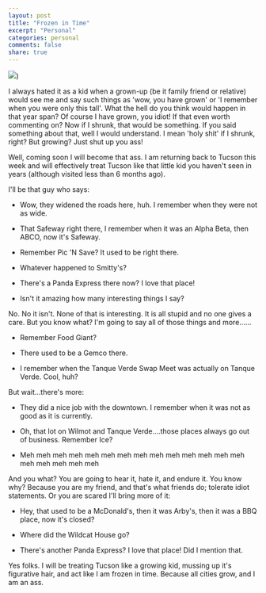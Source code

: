 ```yaml
---
layout: post
title: "Frozen in Time"
excerpt: "Personal"
categories: personal
comments: false
share: true
---
```


![](http://vignette2.wikia.nocookie.net/all-the-stuff2/images/8/83/345148.jpg/revision/latest?cb=20130418014234))


I always hated it as a kid when a grown-up (be it family friend or relative) would see me and say such things as 'wow, you have grown' or 'I remember when you were only this tall'. What the hell do you think would happen in that year span? Of course I have grown, you idiot! If that even worth commenting on? Now if I shrunk, that would be something. If you said something about that, well I would understand. I mean 'holy shit' if I shrunk, right? But growing? Just shut up you ass!

Well, coming soon I will become that ass. I am returning back to Tucson this week and will effectively treat Tucson like that little kid you haven't seen in years (although visited less than 6 months ago).

I'll be that guy who says:

- Wow, they widened the roads here, huh. I remember when they were not as wide.

- That Safeway right there, I remember when it was an Alpha Beta, then ABCO, now it's Safeway. 

- Remember Pic 'N Save? It used to be right there.

- Whatever happened to Smitty's?

- There's a Panda Express there now? I love that place!

- Isn't it amazing how many interesting things I say?


No. No it isn't. None of that is interesting. It is all stupid and no one gives a care. But you know what? I'm going to say all of those things and more......

- Remember Food Giant?

- There used to be a Gemco there. 

- I remember when the Tanque Verde Swap Meet was actually on Tanque Verde. Cool, huh?


But wait...there's more:

- They did a nice job with the downtown. I remember when it was not as good as it is currently.

- Oh, that lot on Wilmot and Tanque Verde....those places always go out of business. Remember Ice?

- Meh meh meh meh meh meh meh meh meh meh meh meh meh meh meh meh meh meh meh 


And you what? You are going to hear it, hate it, and endure it. You know why? Because you are my friend, and that's what friends do; tolerate idiot statements. Or you are scared I'll bring more of it:

- Hey, that used to be a McDonald's, then it was Arby's, then it was a BBQ place, now it's closed?

- Where did the Wildcat House go?

- There's another Panda Express? I love that place! Did I mention that.



Yes folks. I will be treating Tucson like a growing kid, mussing up it's figurative hair, and act like I am frozen in time. Because all cities grow, and I am an ass.




